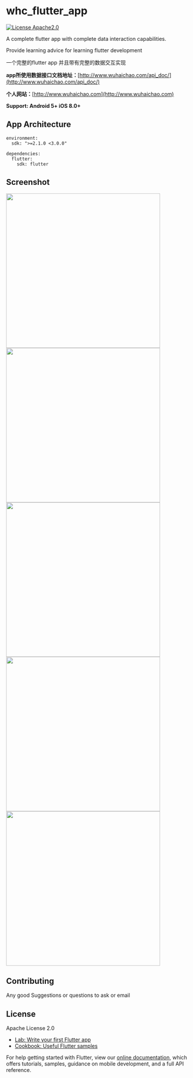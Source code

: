 # whc_flutter_app


[![License Apache2.0](https://img.shields.io/hexpm/l/plug.svg)](https://raw.githubusercontent.com/attentiveness/whcapp/master/LICENSE)

A complete flutter app with complete data interaction capabilities.

Provide learning advice for learning flutter development

一个完整的flutter app 并且带有完整的数据交互实现

**app所使用数据接口文档地址：**[http://www.wuhaichao.com/api_doc/](http://www.wuhaichao.com/api_doc/)

**个人网站：**[http://www.wuhaichao.com](http://www.wuhaichao.com)

**Support: Android 5+   iOS 8.0+**

## App Architecture

```
environment:
  sdk: ">=2.1.0 <3.0.0"

dependencies:
  flutter:
    sdk: flutter
```

## Screenshot
<img src = "./screenshot/home.png" width = "417"><img src = "./screenshot/community.png" width = "417"><img src = "./screenshot/login.png" width = "417">
<img src = "./screenshot/my.png" width = "417"><img src = "./screenshot/read.png" width = "417">


## Contributing

Any good Suggestions or questions to ask or email

## License

Apache License 2.0


- [Lab: Write your first Flutter app](https://flutter.dev/docs/get-started/codelab)
- [Cookbook: Useful Flutter samples](https://flutter.dev/docs/cookbook)

For help getting started with Flutter, view our
[online documentation](https://flutter.dev/docs), which offers tutorials,
samples, guidance on mobile development, and a full API reference.
